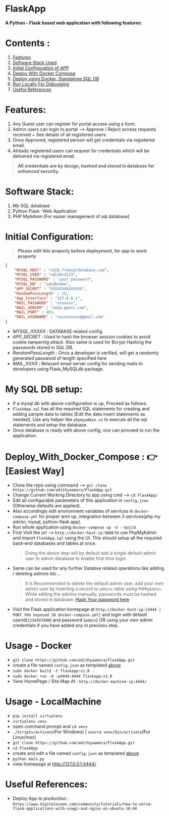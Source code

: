 # FlaskApp
**A Python - Flask based web application with following features:**

# Contents : 
1. [Features](#features)
2. [Software Stack Used](#software-stack)
3. [Initial Configuration of APP](#initial-configuration)
4. [Deploy With Docker Compose](#deploy_with_docker_compose---easiest-way)
5. [Deploy using Docker, Standalone SQL DB](#usage---docker)
6. [Run Locally For Debugging](#usage---localmachine)
7. [Useful References](#useful-references)

# Features:

1. Any Guest user can register for portal access using a form.
2. Admin users can login to portal --> Approve / Reject access requests received + See details of all registered users.
3. Once Approved, registered person will get credentials via registered email. 
4. Already registered users can request for credentials which will be delivered via registered email.
> **All credentials are by design, hashed and stored in database for enhanced security.**

# Software Stack:

1. My SQL database
2. Python Flask -Web Application
3. PHP MyAdmin [For easier management of sql database]

# Initial Configuration:
> **Please edit this properly before deployment, for app to work properly**
```json
{
    "MYSQL_HOST" : "sql6.freesqldatabase.com",
    "MYSQL_USER" : "sqlabcd123",
    "MYSQL_PASSWORD" : "your_password",
    "MYSQL_DB" : "sqldbname",
    "APP_SECRET" : "XXXXXXXXXXXXXX",
    "RandomPassLength" : 10,
    "App_Interface" : "127.0.0.1",
    "MAIL_PASSWORD" : "xxxxxxx",
    "MAIL_SERVER" : "smtp.gmail.com",
    "MAIL_PORT" : 465,
    "MAIL_USERNAME" : "xxxxxxxxxx@gmail.com"
}
```
- *MYSQL_XXXXX* : DATABASE related config.
- *APP_SECRET* : Used to hash the browser session cookies to avoid cookie tampering attack. Also same is used for Bcrypt Hashing the passwords stored in SQL DB.
- *RandomPassLength* : Once a developer is verified, will get a randomly generated password of length specified here 
- *MAIL_XXXX* : Relavant email server config for sending mails to developers using Flask_MySQLdb package. 

# My SQL DB setup:
- If a mysql db  with above configuration is up, Proceed as follows:
- `FlaskApp.sql` has all the required SQL statements for creating and adding sample data to tables [Edit the data insert statements as needed]. Use any helper like `phpmyadmin.co` to execute all the sql statements and setup the database.
- Once database is ready with above config, one can proceed to run the application.

# Deploy_With_Docker_Compose : 👉 [Easiest Way]
 - Clone the repo using command --> `git clone https://github.com/adithyaamara/FlaskApp.git`
 - Change Current Working Directory to app using cmd --> `cd FlaskApp/`
 - Edit all configurable parameters of this application in `config.json` (Otherwise defaults are applied).
 - Also accordingly edit environment variables of services in `docker-compose.yml` for proper wire up,
    integration between 3 services(php my admin, mysql, python-flask app).
 - Run whole application using `docker-compose up -d --build`
 - First Visit the url --> `http://docker-host-ip:8080` to use PhpMyAdmin and import `FlaskApp.sql` using the UI.
   This should setup all the required back-end databases and tables at once.
   > Doing the above step will by default add a single default admin user to admin database to enable first time login. 
 - Same can be used for any further Databse related operations like adding / deleting admins etc... 
   > It is Recommended to delete the default admin user, add your own admin user by inserting a record to `admins` table using `PHPMyAdmin`. 
   > While adding the admins manually, passwords must be hashed and stored in database. [Hash Your password here](https://bcrypt-generator.com/)
 - Visit the Flask application homepage at `http://docker-host-ip:[4444 | PORT YOU exposed IN docker-compose.yml]` and login with default userid(`1234567890`) and password (`admin`) OR using your own admin credentials if you have added any in previosu step.

# Usage - Docker
 - `git clone https://github.com/adithyaamara/FlaskApp.git`
 -  create a file named `config.json` as templated [above](#Configuration) 
 - `sudo docker build -t flaskapp:v1.0 .`
 - `sudo docker run -d -p4444:4444 flaskapp:v1.0`
 - View HomePage / Site Map At : `http://docker-machine-ip:4444/`

# Usage - LocalMachine
 - `pip install virtualenv`
 - `virtualenv venv`
 - open command prompt and `cd venv`
 - `./Scripts/activate`(For Windows) | `source venv/bin/activate`(For Linux/mac)
 - `git clone https://github.com/adithyaamara/FlaskApp.git`
 - `cd FlaskApp`
 -  create and edit a file named `config.json` as templated [above](#Configuration)
 - `python main.py`
 - view homepage at http://127.0.0.1:4444/

 # Useful References:
  - Deploy App to production : `https://www.digitalocean.com/community/tutorials/how-to-serve-flask-applications-with-uswgi-and-nginx-on-ubuntu-18-04` 
